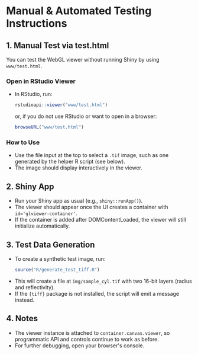 # Manual & Automated Testing Instructions

## 1. Manual Test via test.html

You can test the WebGL viewer without running Shiny by using `www/test.html`.

### Open in RStudio Viewer

* In RStudio, run:
  ```r
  rstudioapi::viewer("www/test.html")
  ```
  or, if you do not use RStudio or want to open in a browser:
  ```r
  browseURL("www/test.html")
  ```

### How to Use

* Use the file input at the top to select a `.tif` image, such as one generated by the helper R script (see below).
* The image should display interactively in the viewer.

## 2. Shiny App

* Run your Shiny app as usual (e.g., `shiny::runApp()`).
* The viewer should appear once the UI creates a container with `id='glviewer-container'`.
* If the container is added after DOMContentLoaded, the viewer will still initialize automatically.

## 3. Test Data Generation

* To create a synthetic test image, run:
  ```r
  source("R/generate_test_tiff.R")
  ```
* This will create a file at `img/sample_cyl.tif` with two 16-bit layers (radius and reflectivity).
* If the `{tiff}` package is not installed, the script will emit a message instead.

## 4. Notes

* The viewer instance is attached to `container.canvas.viewer`, so programmatic API and controls continue to work as before.
* For further debugging, open your browser's console.